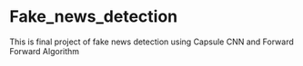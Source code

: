 # Fake_news_detection
This is final project of fake news detection using Capsule CNN and Forward Forward Algorithm
